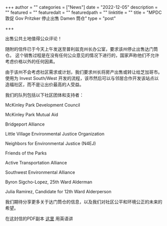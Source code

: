 +++
author = ""
categories = ["News"]
date = "2022-12-05"
description = ""
featured = ""
featuredalt = ""
featuredpath = ""
linktitle = ""
title = "MPDC 敦促 Gov Pritzker 停止出售 Damen 筒仓"
type = "post"

+++

出售公共土地值得公众评论！

随附的信件已于今天上午发送至普利兹克州长办公室，要求该州停止出售达门筒仓。 这个销售过程是在没有任何公众意见的情况下进行的，国家声称他们不允许考虑价格以外的任何因素。

由于该州不会考虑社区需求或计划，我们要求州长将房产出售或转让给芝加哥市。 使用为 Invest South/West 开发的流程，该市然后可以与邻居合作开发该站点以造福社区，而不是让出价最高的人受益。

我们的队列包括以下社区团体和支持者：

McKinley Park Development Council

McKinley Park Mutual Aid

Bridgeport Alliance

Little Village Environmental Justice Organization

Neighbors for Environmental Justice (N4EJ)

Friends of the Parks

Active Transportation Alliance

Southwest Environmental Alliance

Byron Sigcho-Lopez, 25th Ward Alderman

Julia Ramirez, Candidate for 12th Ward Alderperson

我们期待分享更多关于达门筒仓的信息，以及我们对社区公平和环境公正的未来的希望。 

在这封信的PDF副本 [这里](/pdf/DamenSilosLetter5Dec22.pdf) 用英语讲

